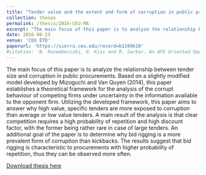 ```yaml
---
title: "Tender value and the extent and form of corruption in public procurements : a game theory approach"
collection: theses
permalink: /thesis/2016-CEU-MA
excerpt: "The main focus of this paper is to analyze the relationship between tender size and corruption in public procurements. Based on a slightly modified model developed by Mizoguchi and Van Quyen (2014), this paper establishes a theoretical framework for the analysis of the corrupt behaviour of competing firms under uncertainty in the information available to the opponent firm. Utilizing the developed framework, this paper aims to answer why high value, specific tenders are more exposed to corruption than average or low value tenders. A main result of the analysis is that clear competition requires a high probability of repetition and high discount factor, with the former being rather rare in case of large tenders. An additional goal of the paper is to determine why bid rigging is a more prevalent form of corruption than kickbacks. The results suggest that bid rigging is characteristic to procurements with higher probability of repetition, thus they can be observed more often."
date: 2016-06-23
venue: 'CEU ETD'
paperurl: 'https://sierra.ceu.edu/record=b1199610'
#citation: 'B. Rozemberczki, O. Kiss and R. Sarkar. An API Oriented Open-source Python Framework for Unsupervised Learning on Graphs, ArXiV 2020.'
---
```


The main focus of this paper is to analyze the relationship between tender size and corruption in public procurements. Based on a slightly modified model developed by Mizoguchi and Van Quyen (2014), this paper establishes a theoretical framework for the analysis of the corrupt behaviour of competing firms under uncertainty in the information available to the opponent firm. Utilizing the developed framework, this paper aims to answer why high value, specific tenders are more exposed to corruption than average or low value tenders. A main result of the analysis is that clear competition requires a high probability of repetition and high discount factor, with the former being rather rare in case of large tenders. An additional goal of the paper is to determine why bid rigging is a more prevalent form of corruption than kickbacks. The results suggest that bid rigging is characteristic to procurements with higher probability of repetition, thus they can be observed more often.

[Download thesis here](https://sierra.ceu.edu/record=b1199610)
